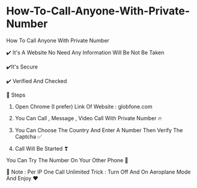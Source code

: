 # How-To-Call-Anyone-With-Private-Number
How To Call Anyone With Private Number

:heavy_check_mark: It's A Website No Need Any Information Will Be Not Be Taken 


:heavy_check_mark:It's Secure 


:heavy_check_mark: Verified And Checked 

:small_red_triangle: Steps  

1. Open Chrome (I prefer) 
Link Of Website : globfone.com

2. You Can Call , Message , Video Call With Private Number :fire:

3. You Can Choose The Country And Enter A Number Then Verify The Captcha :white_check_mark:

4. Call Will Be Started ❣

You Can Try The Number On Your Other Phone :iphone:

:memo: Note : Per IP One Call 
Unlimited Trick : Turn Off And On Aeroplane Mode And Enjoy :heart:

